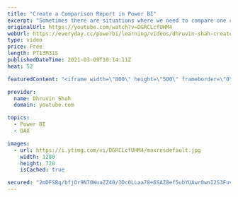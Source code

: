 ```yaml
---
title: "Create a Comparison Report in Power BI"
excerpt: "Sometimes there are situations where we need to compare one category with another and need to create a comparison report in Power BI. Then, how we can build a Power BI report which shows a comparison between categories from the same table? Here, I have explained the entire start to end procedure, for"
originalUrl: https://youtube.com/watch?v=DGRCLcfUHM4
webUrl: https://everyday.cc/powerbi/learning/videos/dhruvin-shah-create-a-comparison-report-in-power-bi/
type: video
price: Free
length: PT13M31S
publishedDateTime: 2021-03-09T10:14:11Z
heat: 52

featuredContent: "<iframe width=\"800\" height=\"500\" frameborder=\"0\" src=\"https://www.youtube.com/embed/DGRCLcfUHM4\" allow=\"accelerometer; autoplay; encrypted-media; gyroscope; picture-in-picture\" allowfullscreen></iframe>"

provider:
  name: Dhruvin Shah
  domain: youtube.com

topics:
  - Power BI
  - DAX

images:
  - url: https://i.ytimg.com/vi/DGRCLcfUHM4/maxresdefault.jpg
    width: 1280
    height: 720
    isCached: true

secured: "2mDFSBq/bfjOr9N70WuaZZ40/3Dc0LLaa78+6SAZ8ef5ubYUAwr0wnI2S3FuvO8Zl0XcIeKu90q9FEpS7rx+onPzTdn/B09b3K5kXiWN44G7is7QRjmReGP42IcL4dXCFWxRk7wjI3MenNoMqwh1vWyG3b85RxDHWwykd9RtkIu43PKoYArXjlacN4Vj90enWYYg2rqUPHjpAA1fNrSnfOmAZaNLUfWjzA28JiDtgMGUA/5OG0gb72l3odDgfjrhWYuBpofSPh4zcd8G2XeTWQZIYY2GmA33XodvsZf2N366vCNGMoerg2Nz/IUWLxQiF85g/rZRy1AlD1qTiuI1IbvWAg7RpihFN5flwdjncScl6WfXzAeGXx7tGEqGNpYUiKkkhZOF53s+ZLyBjoTz0RgLyQnY+DkCAhGtbtNMz40=;WUmJJNBsFxgWBvO57jyvwg=="
---
```


